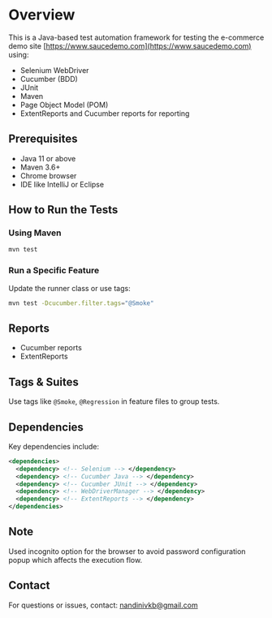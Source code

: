 # Overview

This is a Java-based test automation framework for testing the e-commerce demo site [https://www.saucedemo.com](https://www.saucedemo.com) using:

- Selenium WebDriver
- Cucumber (BDD)
- JUnit
- Maven
- Page Object Model (POM)
- ExtentReports and Cucumber reports for reporting

## Prerequisites

- Java 11 or above
- Maven 3.6+
- Chrome browser
- IDE like IntelliJ or Eclipse

## How to Run the Tests

### Using Maven

```bash
mvn test
```

### Run a Specific Feature

Update the runner class or use tags:

```bash
mvn test -Dcucumber.filter.tags="@Smoke"
```

## Reports

- Cucumber reports
- ExtentReports

## Tags & Suites

Use tags like `@Smoke`, `@Regression` in feature files to group tests.

## Dependencies

Key dependencies include:

```xml
<dependencies>
  <dependency> <!-- Selenium --> </dependency>
  <dependency> <!-- Cucumber Java --> </dependency>
  <dependency> <!-- Cucumber JUnit --> </dependency>
  <dependency> <!-- WebDriverManager --> </dependency>
  <dependency> <!-- ExtentReports --> </dependency>
</dependencies>
```

## Note

Used incognito option for the browser to avoid password configuration popup which affects the execution flow.

## Contact

For questions or issues, contact: nandinivkb@gmail.com
